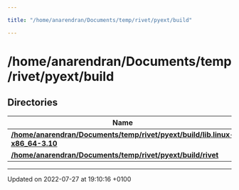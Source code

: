 ```yaml
---

title: "/home/anarendran/Documents/temp/rivet/pyext/build"

---
```


# /home/anarendran/Documents/temp/rivet/pyext/build



## Directories

| Name           |
| -------------- |
| **[/home/anarendran/Documents/temp/rivet/pyext/build/lib.linux-x86_64-3.10](http://example.org/files/dir_a022a4c4e24582560a42e64f7c6449e4/#dir-/home/anarendran/documents/temp/rivet/pyext/build/lib.linux-x86-64-3.10)**  |
| **[/home/anarendran/Documents/temp/rivet/pyext/build/rivet](http://example.org/files/dir_769e34a3afb7765f15752639e1d94f12/#dir-/home/anarendran/documents/temp/rivet/pyext/build/rivet)**  |






-------------------------------

Updated on 2022-07-27 at 19:10:16 +0100
